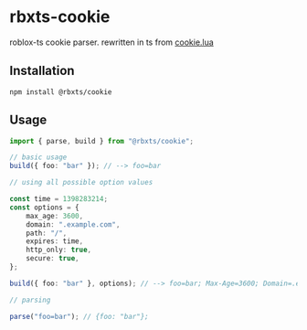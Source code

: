 # rbxts-cookie

roblox-ts cookie parser. rewritten in ts from [cookie.lua](https://github.com/cyx/cookie.lua/)

## Installation
```
npm install @rbxts/cookie
```

## Usage
```ts
import { parse, build } from "@rbxts/cookie";

// basic usage
build({ foo: "bar" }); // --> foo=bar

// using all possible option values

const time = 1398283214;
const options = {
	max_age: 3600,
	domain: ".example.com",
	path: "/",
	expires: time,
	http_only: true,
	secure: true,
};

build({ foo: "bar" }, options); // --> foo=bar; Max-Age=3600; Domain=.example.com; Path=/; Expires=Wed, 23 Apr 2014 13:01:14 GMT; HttpOnly; Secure;

// parsing

parse("foo=bar"); // {foo: "bar"};
```